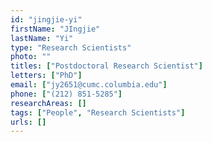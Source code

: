 ```yaml
---
id: "jingjie-yi"
firstName: "JIngjie"
lastName: "Yi"
type: "Research Scientists"
photo: ""
titles: ["Postdoctoral Research Scientist"]
letters: ["PhD"]
email: ["jy2651@cumc.columbia.edu"]
phone: ["(212) 851-5285"]
researchAreas: []
tags: ["People", "Research Scientists"]
urls: []
---
```

